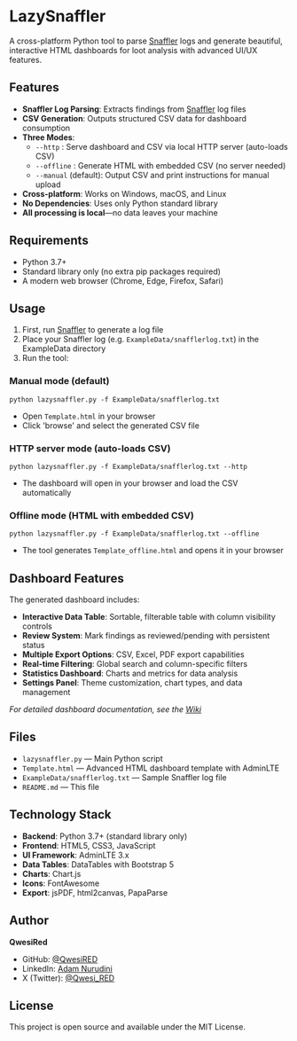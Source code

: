 # LazySnaffler

A cross-platform Python tool to parse [Snaffler](https://github.com/SnaffCon/Snaffler) logs and generate beautiful, interactive HTML dashboards for loot analysis with advanced UI/UX features.


## Features
- **Snaffler Log Parsing**: Extracts findings from [Snaffler](https://github.com/SnaffCon/Snaffler) log files
- **CSV Generation**: Outputs structured CSV data for dashboard consumption
- **Three Modes**:
  - `--http` : Serve dashboard and CSV via local HTTP server (auto-loads CSV)
  - `--offline` : Generate HTML with embedded CSV (no server needed)
  - `--manual` (default): Output CSV and print instructions for manual upload
- **Cross-platform**: Works on Windows, macOS, and Linux
- **No Dependencies**: Uses only Python standard library
- **All processing is local**—no data leaves your machine

## Requirements
- Python 3.7+
- Standard library only (no extra pip packages required)
- A modern web browser (Chrome, Edge, Firefox, Safari)

## Usage
1. First, run [Snaffler](https://github.com/SnaffCon/Snaffler) to generate a log file
2. Place your Snaffler log (e.g. `ExampleData/snafflerlog.txt`) in the ExampleData directory
3. Run the tool:

### Manual mode (default)
```
python lazysnaffler.py -f ExampleData/snafflerlog.txt
```
- Open `Template.html` in your browser
- Click 'browse' and select the generated CSV file

### HTTP server mode (auto-loads CSV)
```
python lazysnaffler.py -f ExampleData/snafflerlog.txt --http
```
- The dashboard will open in your browser and load the CSV automatically

### Offline mode (HTML with embedded CSV)
```
python lazysnaffler.py -f ExampleData/snafflerlog.txt --offline
```
- The tool generates `Template_offline.html` and opens it in your browser

## Dashboard Features
The generated dashboard includes:
- **Interactive Data Table**: Sortable, filterable table with column visibility controls
- **Review System**: Mark findings as reviewed/pending with persistent status
- **Multiple Export Options**: CSV, Excel, PDF export capabilities
- **Real-time Filtering**: Global search and column-specific filters
- **Statistics Dashboard**: Charts and metrics for data analysis
- **Settings Panel**: Theme customization, chart types, and data management

*For detailed dashboard documentation, see the [Wiki](https://github.com/QwesiRed/LazySnaffler/wiki)*

## Files
- `lazysnaffler.py` — Main Python script
- `Template.html` — Advanced HTML dashboard template with AdminLTE
- `ExampleData/snafflerlog.txt` — Sample Snaffler log file
- `README.md` — This file

## Technology Stack
- **Backend**: Python 3.7+ (standard library only)
- **Frontend**: HTML5, CSS3, JavaScript
- **UI Framework**: AdminLTE 3.x
- **Data Tables**: DataTables with Bootstrap 5
- **Charts**: Chart.js
- **Icons**: FontAwesome
- **Export**: jsPDF, html2canvas, PapaParse

## Author
**QwesiRed**
- GitHub: [@QwesiRED](https://github.com/QwesiRED)
- LinkedIn: [Adam Nurudini](https://www.linkedin.com/in/adamnurudini/)
- X (Twitter): [@Qwesi_RED](https://x.com/Qwesi_RED)

## License
This project is open source and available under the MIT License.
